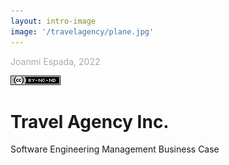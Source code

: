 ```yaml
---
layout: intro-image
image: '/travelagency/plane.jpg'
---
```



<div class="absolute bottom-10">
  <span class="font-700">
    <p style="color:darkgrey">Joanmi Espada, 2022</p>
    <img src="/ccimage.png"  />
  </span>
</div>

<div class="absolute top-10">
  <h1>Travel Agency Inc.</h1>
  <p>Software Engineering Management Business Case</p>
</div>
